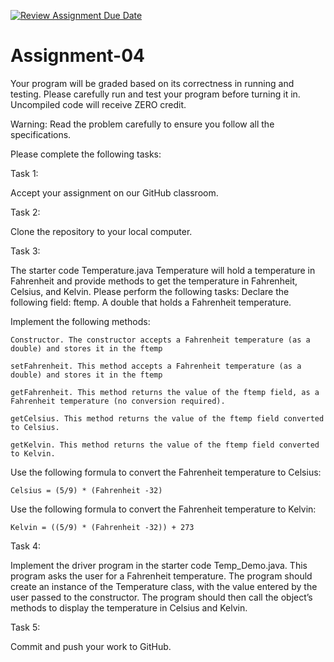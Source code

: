 [![Review Assignment Due Date](https://classroom.github.com/assets/deadline-readme-button-22041afd0340ce965d47ae6ef1cefeee28c7c493a6346c4f15d667ab976d596c.svg)](https://classroom.github.com/a/bg1hgY7B)
# Assignment-04
Your program will be graded based on its correctness in running and testing. Please carefully run and test your program before turning it in. Uncompiled code will receive ZERO credit.

Warning: Read the problem carefully to ensure you follow all the specifications.

Please complete the following tasks:

Task 1:

Accept your assignment on our GitHub classroom.
   
Task 2:

Clone the repository to your local computer.
   
Task 3:

The starter code Temperature.java Temperature will hold a temperature in Fahrenheit and provide methods to get the temperature in Fahrenheit, Celsius, and Kelvin. Please perform the following tasks:
   Declare the following field:
    ftemp. A double that holds a Fahrenheit temperature.

  Implement the following methods:
  
    Constructor. The constructor accepts a Fahrenheit temperature (as a double) and stores it in the ftemp
    
    setFahrenheit. This method accepts a Fahrenheit temperature (as a double) and stores it in the ftemp
    
    getFahrenheit. This method returns the value of the ftemp field, as a Fahrenheit temperature (no conversion required).
    
    getCelsius. This method returns the value of the ftemp field converted to Celsius.
    
    getKelvin. This method returns the value of the ftemp field converted to Kelvin.

  Use the following formula to convert the Fahrenheit temperature to Celsius:
  
    Celsius = (5/9) * (Fahrenheit -32)
    
   Use the following formula to convert the Fahrenheit temperature to Kelvin:
   
    Kelvin = ((5/9) * (Fahrenheit -32)) + 273

Task 4:

Implement the driver program in the starter code Temp_Demo.java. This program asks the user for a Fahrenheit temperature. The program should create an instance of the Temperature class, with the value entered by the user passed to the constructor. The program should then call the object’s methods to display the temperature in Celsius and Kelvin.

Task 5:

Commit and push your work to GitHub. 
